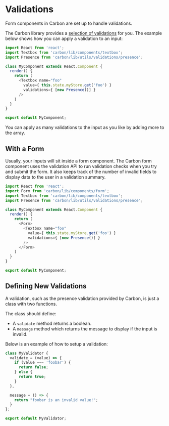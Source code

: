 # Validations

Form components in Carbon are set up to handle validations.

The Carbon library provides a [selection of validations](https://github.com/Sage/carbon/tree/master/src/utils/validations) for you. The example below shows how you can apply a validation to an input:

```js
import React from 'react';
import Textbox from 'carbon/lib/components/textbox';
import Presence from 'carbon/lib/utils/validations/presence';

class MyComponent extends React.Component {
  render() {
    return (
      <Textbox name="foo"
        value={ this.state.myStore.get('foo') }
        validations={ [new Presence()] }
      />
    )
  }
}

export default MyComponent;
```

You can apply as many validations to the input as you like by adding more to the array.

## With a Form

Usually, your inputs will sit inside a form component. The Carbon form component uses the validation API to run validation checks when you try and submit the form. It also keeps track of the number of invalid fields to display data to the user in a validation summary.


```js
import React from 'react';
import Form from 'carbon/lib/components/form';
import Textbox from 'carbon/lib/components/textbox';
import Presence from 'carbon/lib/utils/validations/presence';

class MyComponent extends React.Component {
  render() {
    return (
      <Form>
        <Textbox name="foo"
          value={ this.state.myStore.get('foo') }
          validations={ [new Presence()] }
        />
      </Form>
    )
  }
}

export default MyComponent;
```

## Defining New Validations

A validation, such as the presence validation provided by Carbon, is just a class with two functions.

The class should define:

* A `validate` method returns a boolean.
* A `message` method which returns the message to display if the input is invalid.

Below is an example of how to setup a validation:

```js
class MyValidator {
  validate = (value) => {
    if (value === 'foobar') {
      return false;
    } else {
      return true;
    }
  },

  message = () => {
    return "foobar is an invalid value!";
  }
};

export default MyValidator;
```
